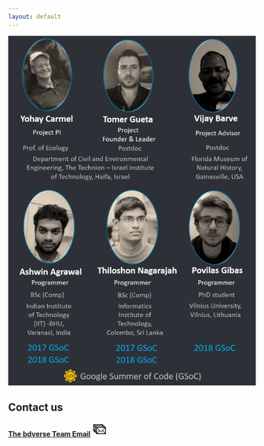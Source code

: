```yaml
---
layout: default
---
```


![](assets/images/the-team.png)

## Contact us

**<a href="mailto:bdverse-team@googlegroups.com" target="_blank">The bdverse Team Email</a>**     <a href="mailto:bdverse-team@googlegroups.com" target="_blank"><img src="assets/images/team_email.png" alt="The bdverse team group Email" title= "Email the bdverse team" width="30"/></a>



